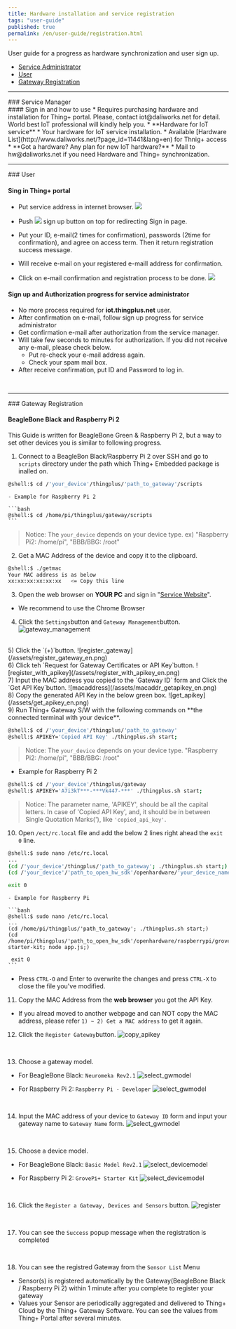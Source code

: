 ```yaml
---
title: Hardware installation and service registration
tags: "user-guide"
published: true
permalink: /en/user-guide/registration.html
---
```


User guide for a progress as hardware synchronization and user sign up. 

* [Service Administrator](#id-serviceadmin)
* [User](#id-enduser) 
* [Gateway Registration](#id-gateway) 

---
<div id='id-serviceadmin'></div>
### Service Manager
<br>
#### Sign in and how to use
  * Requires purchasing hardware and installation for Thing+ portal. Please, contact iot@daliworks.net for detail. World best IoT professional will kindly help you.
  * **Hardware for IoT service**
    * Your hardware for IoT service installation.
    * Available [Hardware List](http://www.daliworks.net/?page_id=11441&lang=en) for Thnig+ access
  * **Got a hardware? Any plan for new IoT hardware?**
    * Mail to hw@daliworks.net if you need Hardware and Thing+ synchronization.

<br>

---
<div id='id-enduser'></div>
### User
<br>

<!---
### Prerequestion for service 
  * Registor member in {serviceName}.thingplus.net 
  * Service administration approval and authorization 
-->

#### Sing in Thing+ portal 
  * Put service address in internet browser.
![](/assets/2_address.png)

  * Push ![](/assets/en_2_register.png) sign up button on top for redirecting Sign in page.
  * Put your ID, e-mail(2 times for confirmation), passwords (2time for confirmation), and agree on access term. Then it return registration success message.
  * Will receive e-mail on your registered e-maill address for confirmation.
  * Click on e-mail confirmation and registration process to be done.
![](/assets/en_2_email.png)

#### Sign up and Authorization progress for service administrator
  * No more process required for **iot.thingplus.net** user.
  * After confirmation on e-mail, follow sign up progress for service administrator
  * Get confirmation e-mail after authorization from the service manager.
  * Will take few seconds to minutes for authorization. If you did not receive any e-mail, please check below.
    * Put re-check your e-mail address again.
    * Check your spam mail box.
  * After receive confirmation, put ID and Password to log in.


<br>

---
<div id='id-gateway'></div>
### Gateway Registration
<br>

#### BeagleBone Black and Raspberry Pi 2

This Guide is written for BeagleBone Green & Raspberry Pi 2, but a way to set other devices you is similar to following progress.

1) Connect to a BeagleBon Black/Raspberry Pi 2 over SSH and go to `scripts` directory under the path which Thing+ Embedded package is inalled on.

```bash
@shell:$ cd /'your_device'/thingplus/'path_to_gateway'/scripts
```


    - Example for Raspberry Pi 2

    ```bash
    @shell:$ cd /home/pi/thingplus/gateway/scripts
    ```

>Notice: The `your_device` depends on your device type. ex) "Raspberry Pi2: /home/pi", "BBB/BBG: /root"

2) Get a MAC Address of the device and copy it to the clipboard.

```bash
@shell:$ ./getmac
Your MAC address is as below
xx:xx:xx:xx:xx:xx   <= Copy this line
```

3) Open the web browser on **YOUR PC** and sign in "[Service Website](https://www.thingplus.net)".
- We recommend to use the Chrome Browser


4) Click the `Settings`button and `Gateway Management`button.
![gateway_management](/assets/gateway_management_en.png)

<br/>
5) Click the `(+)`button.
![register_gateway](/assets/register_gateway_en.png)

<br/>
6) Click teh `Request for Gateway Certificates or API Key`button.
![register_with_apikey](/assets/register_with_apikey_en.png)

<br/>
7) Input the MAC address you copied to the `Gateway ID` form and Click the `Get API Key`button.
![macaddress](/assets/macaddr_getapikey_en.png)

<br/>
8) Copy the generated API Key in the below green box.
![get_apikey](/assets/get_apikey_en.png)

<br/>
9) Run Thing+ Gateway S/W with the following commands on **the connected terminal with your device**.

```bash
@shell:$ cd /'your_device'/thingplus/'path_to_gateway'
@shell:$ APIKEY='Copied API Key' ./thingplus.sh start;
```

>Notice: The `your_device` depends on your device type. "Raspberry Pi2: /home/pi", "BBB/BBG: /root"

- Example for Raspberry Pi 2

```bash
@shell:$ cd /'your_device'/thingplus/gateway
@shell:$ APIKEY='A7i3kT***-***Vk447-***' ./thingplus.sh start;
```

> Notice: The parameter name, 'APIKEY', should be all the capital letters. In case of 'Copied API Key', and, it should be in between Single Quotation Marks('), like `'copied_api_key'`.

10) Open `/ect/rc.local` file and add the below 2 lines right ahead the `exit 0` line.

```bash
@shell:$ sudo nano /etc/rc.local
...
(cd /'your_device'/thingplus/'path_to_gateway'; ./thingplus.sh start;)
(cd /'your_device'/'path_to_open_hw_sdk'/openhardware/'your_device_name'/grovePi-starter-kit; node app.js;)

exit 0
```

    - Example for Raspberry Pi

    ```bash
    @shell:$ sudo nano /etc/rc.local
    ...
    (cd /home/pi/thingplus/'path_to_gateway'; ./thingplus.sh start;)
    (cd /home/pi/thingplus/'path_to_open_hw_sdk'/openhardware/raspberrypi/grovePi-starter-kit; node app.js;)

     exit 0
    ```


   - Press `CTRL-O` and Enter to overwrite the changes and press `CTRL-X` to close the file you've modified.

11) Copy the MAC Address from the **web browser** you got the API Key.

   - If you alread moved to another webpage and can NOT copy the MAC address, please refer `1) ~ 2) Get a MAC address` to get it again.

12) Click the `Register Gateway`button.
![copy_apikey](/assets/copy_apikey_en.png)

<br/>

13) Choose a gateway model.

- For BeagleBone Black: `Neuromeka Rev2.1`
![select_gwmodel](/assets/select_gwmodel_beagle_en.png)

- For Raspberry Pi 2: `Raspberry Pi - Developer`
![select_gwmodel](/assets/select_gwmodel_raspberry_en.png)

<br/>

14) Input the MAC address of your device to `Gateway ID` form and input your gateway name to `Gateway Name` form.
![select_gwmodel](/assets/inputmac_name_en.png)

<br/>

15) Choose a device model.

- For BeagleBone Black: `Basic Model Rev2.1`
![select_devicemodel](/assets/select_devicemodel_beagle_en.png)

- For Raspberry Pi 2: `GrovePi+ Starter Kit`
![select_devicemodel](/assets/select_devicemodel_raspberry_en.png)

<br/>

16) Click the `Register a Gateway, Devices and Sensors` button.
![register](/assets/register_en.png)

<br/>

17) You can see the `Success` popup message when the registration is completed

<br>

18) You can see the registred Gateway from the `Sensor List` Menu

  - Sensor(s) is registered automatically by the Gateway(BeagleBone Black / Raspberry Pi 2) within 1 minute after you complete to register your gateway
  - Values your Sensor are periodically aggregated and delivered to Thing+ Cloud by the Thing+ Gateway Software. You can see the values from Thing+ Portal after several minutes.

<br>
